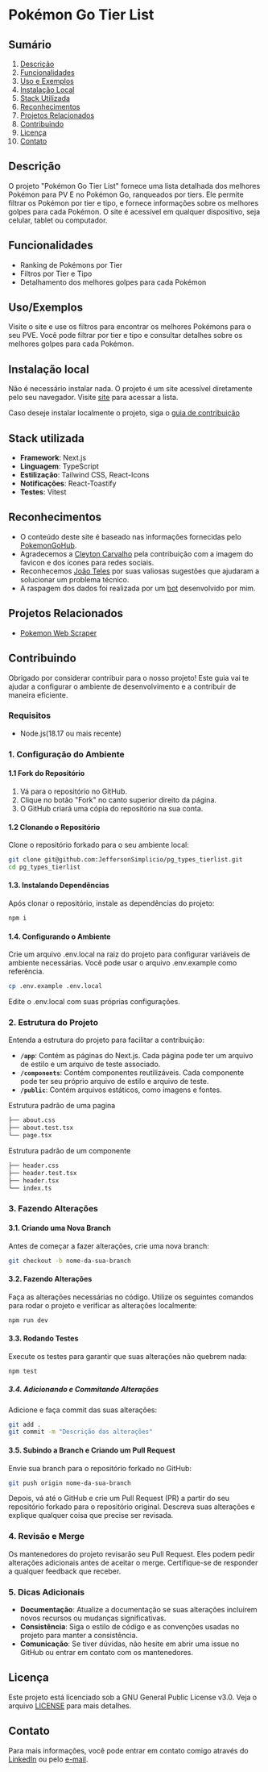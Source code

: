 
# Pokémon Go Tier List

## Sumário
1. [Descrição](#descrição)
2. [Funcionalidades](#funcionalidades)
3. [Uso e Exemplos](#usoexemplos)
4. [Instalação Local](#instalação-local)
5. [Stack Utilizada](#stack-utilizada)
6. [Reconhecimentos](#reconhecimentos)
7. [Projetos Relacionados](#projetos-relacionados)
8. [Contribuindo](#contribuindo)
9. [Licença](#licença)
10. [Contato](#contato)

## Descrição

O projeto "Pokémon Go Tier List" fornece uma lista detalhada dos melhores Pokémon para PV E no Pokémon Go, ranqueados por tiers. Ele permite filtrar os Pokémon por tier e tipo, e fornece informações sobre os melhores golpes para cada Pokémon. O site é acessível em qualquer dispositivo, seja celular, tablet ou computador.

## Funcionalidades

- Ranking de Pokémons por Tier
- Filtros por Tier e Tipo
- Detalhamento dos melhores golpes para cada Pokémon

## Uso/Exemplos

Visite o site e use os filtros para encontrar os melhores Pokémons para o seu PVE. Você pode filtrar por tier e tipo e consultar detalhes sobre os melhores golpes para cada Pokémon.

## Instalação local

Não é necessário instalar nada. O projeto é um site acessível diretamente pelo seu navegador. Visite [site](link.site/aqui) para acessar a lista.

Caso deseje instalar localmente o projeto, siga o [guia de contribuição](#1-configuração-do-ambiente)

## Stack utilizada

- **Framework**: Next.js
- **Linguagem**: TypeScript
- **Estilização**: Tailwind CSS, React-Icons
- **Notificações**: React-Toastify
- **Testes**: Vitest

## Reconhecimentos

- O conteúdo deste site é baseado nas informações fornecidas pelo [PokemonGoHub](https://db.pokemongohub.net/best/raid-attackers).
- Agradecemos a [Cleyton Carvalho](https://www.instagram.com/eucreitu/) pela contribuição com a imagem do favicon e dos ícones para redes sociais.
- Reconhecemos [João Teles](https://www.linkedin.com/in/joaotelesk/) por suas valiosas sugestões que ajudaram a solucionar um problema técnico.
- A raspagem dos dados foi realizada por um [bot](https://github.com/JeffersonSimplicio/PGTierList) desenvolvido por mim.

## Projetos Relacionados

 - [Pokemon Web Scraper](https://github.com/JeffersonSimplicio/PGTierList)

## Contribuindo

Obrigado por considerar contribuir para o nosso projeto! Este guia vai te ajudar a configurar o ambiente de desenvolvimento e a contribuir de maneira eficiente.

### Requisitos

- Node.js(18.17 ou mais recente)

### 1. Configuração do Ambiente

#### 1.1 Fork do Repositório

1. Vá para o repositório no GitHub.
2. Clique no botão "Fork" no canto superior direito da página.
3. O GitHub criará uma cópia do repositório na sua conta.

#### 1.2 Clonando o Repositório

Clone o repositório forkado para o seu ambiente local:
```bash
git clone git@github.com:JeffersonSimplicio/pg_types_tierlist.git
cd pg_types_tierlist
```
#### 1.3. Instalando Dependências

Após clonar o repositório, instale as dependências do projeto:

```bash
npm i
```

#### 1.4. Configurando o Ambiente

Crie um arquivo .env.local na raiz do projeto para configurar variáveis de ambiente necessárias. Você pode usar o arquivo .env.example como referência.

```bash
cp .env.example .env.local
```

Edite o .env.local com suas próprias configurações.

### 2. Estrutura do Projeto

Entenda a estrutura do projeto para facilitar a contribuição:

- **`/app`**: Contém as páginas do Next.js. Cada página pode ter um arquivo de estilo e um arquivo de teste associado.
- **`/components`**: Contém componentes reutilizáveis. Cada componente pode ter seu próprio arquivo de estilo e arquivo de teste.
- **`/public`**: Contém arquivos estáticos, como imagens e fontes.

Estrutura padrão de uma pagina
```bash
├── about.css
├── about.test.tsx
└── page.tsx
```

Estrutura padrão de um componente
```bash
├── header.css
├── header.test.tsx
├── header.tsx
└── index.ts
```

### 3. Fazendo Alterações

#### 3.1. Criando uma Nova Branch

Antes de começar a fazer alterações, crie uma nova branch:

```bash
git checkout -b nome-da-sua-branch
```

#### 3.2. Fazendo Alterações

Faça as alterações necessárias no código. Utilize os seguintes comandos para rodar o projeto e verificar as alterações localmente:

```bash
npm run dev
```

#### 3.3. Rodando Testes

Execute os testes para garantir que suas alterações não quebrem nada:

```bash
npm test
```

##### 3.4. Adicionando e Commitando Alterações

Adicione e faça commit das suas alterações:

```bash
git add .
git commit -m "Descrição das alterações"
```

#### 3.5. Subindo a Branch e Criando um Pull Request

Envie sua branch para o repositório forkado no GitHub:

```bash
git push origin nome-da-sua-branch
```

Depois, vá até o GitHub e crie um Pull Request (PR) a partir do seu repositório forkado para o repositório original. Descreva suas alterações e explique qualquer coisa que precise ser revisada.

### 4. Revisão e Merge

Os mantenedores do projeto revisarão seu Pull Request. Eles podem pedir alterações adicionais antes de aceitar o merge. Certifique-se de responder a qualquer feedback que receber.

### 5. Dicas Adicionais

- **Documentação**: Atualize a documentação se suas alterações incluírem novos recursos ou mudanças significativas.
- **Consistência**: Siga o estilo de código e as convenções usadas no projeto para manter a consistência.
- **Comunicação**: Se tiver dúvidas, não hesite em abrir uma issue no GitHub ou entrar em contato com os mantenedores.

## Licença
Este projeto está licenciado sob a GNU General Public License v3.0. Veja o arquivo [LICENSE]() para mais detalhes.

## Contato
Para mais informações, você pode entrar em contato comigo através do [LinkedIn]() ou pelo [e-mail]().